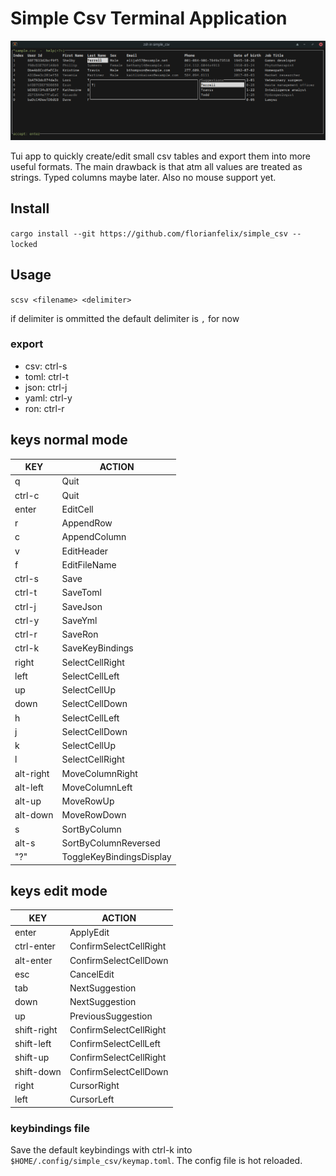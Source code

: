# Simple Csv Terminal Application

![Alt text](simple_csv.png "Optional Title")

Tui app to quickly create/edit small csv tables and export them into more useful formats.
The main drawback is that atm all values are treated as strings.
Typed columns maybe later. Also no mouse support yet.

## Install
`cargo install --git https://github.com/florianfelix/simple_csv --locked`

## Usage
`scsv <filename> <delimiter>`

if delimiter is ommitted the default delimiter is `,` for now

### export
- csv: ctrl-s
- toml: ctrl-t
- json: ctrl-j
- yaml: ctrl-y
- ron: ctrl-r


## keys normal mode
| KEY | ACTION |
| - | - |
| q | Quit |
| ctrl-c | Quit |
| enter | EditCell |
| r | AppendRow |
| c | AppendColumn |
| v | EditHeader |
| f | EditFileName |
| ctrl-s | Save |
| ctrl-t | SaveToml |
| ctrl-j | SaveJson |
| ctrl-y | SaveYml |
| ctrl-r | SaveRon |
| ctrl-k | SaveKeyBindings |
| right | SelectCellRight |
| left | SelectCellLeft |
| up | SelectCellUp |
| down | SelectCellDown |
| h | SelectCellLeft |
| j | SelectCellDown |
| k | SelectCellUp |
| l | SelectCellRight |
| alt-right | MoveColumnRight |
| alt-left | MoveColumnLeft |
| alt-up | MoveRowUp |
| alt-down | MoveRowDown |
| s | SortByColumn |
| alt-s | SortByColumnReversed |
| "?" | ToggleKeyBindingsDisplay |

## keys edit mode
| KEY | ACTION |
| - | - |
| enter | ApplyEdit |
| ctrl-enter | ConfirmSelectCellRight |
| alt-enter | ConfirmSelectCellDown |
| esc | CancelEdit |
| tab | NextSuggestion |
| down | NextSuggestion |
| up | PreviousSuggestion |
| shift-right | ConfirmSelectCellRight |
| shift-left | ConfirmSelectCellLeft |
| shift-up | ConfirmSelectCellRight |
| shift-down | ConfirmSelectCellDown |
| right | CursorRight |
| left | CursorLeft |

  ### keybindings file
  Save the default keybindings with ctrl-k into `$HOME/.config/simple_csv/keymap.toml`.
  The config file is hot reloaded.
